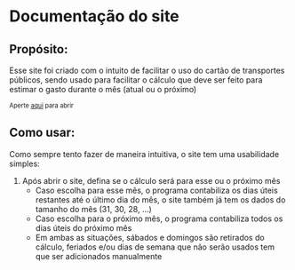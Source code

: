 <h1>Documentação do site</h1>
  <h2>Propósito:</h2>
    <p>Esse site foi criado com o intuito de facilitar o uso do cartão de transportes públicos, sendo usado para facilitar o cálculo que deve ser feito para estimar o gasto durante o mês (atual ou o próximo)</p>
    <p style="font-size:.8em;">Aperte <a href="https://gbarbosa06.github.io/JavaScript/gastoCartao/" target="_blank">aqui</a> para abrir</p>
  <h2>Como usar: </h2>
    <p>Como sempre tento fazer de maneira intuitiva, o site tem uma usabilidade simples: </p>
    <p>
      <ol>
        <li>Após abrir o site, defina se o cálculo será para esse ou o próximo mês <ul><li>Caso escolha para esse mês, o programa contabiliza os dias úteis restantes até o último dia do mês, o site também já tem os dados do tamanho do mês (31, 30, 28, ...)</li>       <li>Caso escolha para o próximo mês, o programa contabiliza todos os dias úteis do próximo mês</li>      <li>Em ambas as situações, sábados e domingos são retirados do cálculo, feriados e/ou dias de semana que não serão usados tem que ser adicionados manualmente</li></ul> </li>
      </ol>
    </p>
